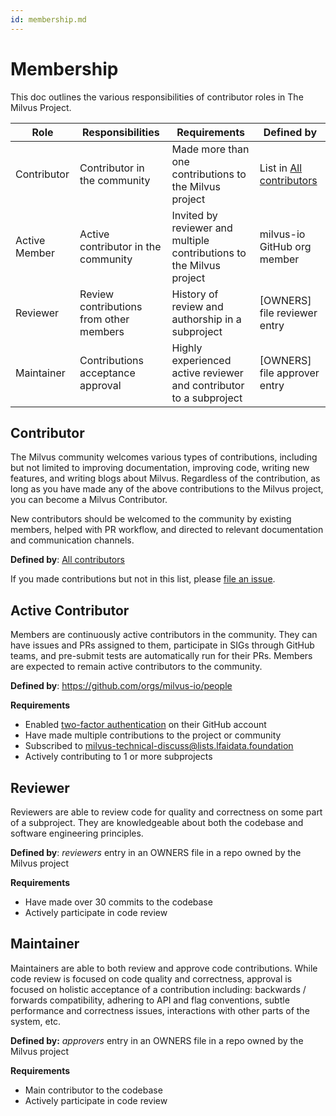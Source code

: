 ```yaml
---
id: membership.md
---
```


# Membership

This doc outlines the various responsibilities of contributor roles in The Milvus Project.

| Role          | Responsibilities                        | Requirements                                                 | Defined by                                                   |
| ------------- | --------------------------------------- | ------------------------------------------------------------ | ------------------------------------------------------------ |
| Contributor   | Contributor in the community            | Made more than one contributions to the Milvus project       | List in [All contributors](https://github.com/milvus-io/milvus#all-contributors) |
| Active Member | Active contributor in the community     | Invited by reviewer and multiple contributions to the Milvus project | milvus-io GitHub org member                                  |
| Reviewer      | Review contributions from other members | History of review and authorship in a subproject             | [OWNERS] file reviewer entry                                 |
| Maintainer    | Contributions acceptance approval       | Highly experienced active reviewer and contributor to a subproject | [OWNERS] file approver entry                                 |



## Contributor

The Milvus community welcomes various types of contributions, including but not limited to improving documentation, improving code, writing new features, and writing blogs about Milvus. Regardless of the contribution, as long as you have made any of the above contributions to the Milvus project, you can become a Milvus Contributor. 

New contributors should be welcomed to the community by existing members, helped with PR workflow, and directed to relevant documentation and communication channels.

**Defined by**: [All contributors](https://github.com/milvus-io/milvus#all-contributors)

If you made contributions but not in this list, please [file an issue](https://github.com/milvus-io/community/issues/new).



## Active Contributor

Members are continuously active contributors in the community. They can have issues and PRs assigned to them, participate in SIGs through GitHub teams, and pre-submit tests are automatically run for their PRs. Members are expected to remain active contributors to the community.

**Defined by**: https://github.com/orgs/milvus-io/people

**Requirements**

-   Enabled [two-factor authentication](https://help.github.com/articles/about-two-factor-authentication) on their GitHub account
-   Have made multiple contributions to the project or community
-   Subscribed to [milvus-technical-discuss@lists.lfaidata.foundation](mailto:milvus-technical-discuss@lists.lfaidata.foundation)
-   Actively contributing to 1 or more subprojects



## Reviewer

Reviewers are able to review code for quality and correctness on some part of a subproject. They are knowledgeable about both the codebase and software engineering principles.

**Defined by**: *reviewers* entry in an OWNERS file in a repo owned by the Milvus project

**Requirements**

-   Have made over 30 commits to the codebase
-   Actively participate in code review



## Maintainer

Maintainers are able to both review and approve code contributions. While code review is focused on code quality and correctness, approval is focused on holistic acceptance of a contribution including: backwards / forwards compatibility, adhering to API and flag conventions, subtle performance and correctness issues, interactions with other parts of the system, etc.

**Defined by:** *approvers* entry in an OWNERS file in a repo owned by the Milvus project

**Requirements**

-   Main contributor to the codebase
-   Actively participate in code review